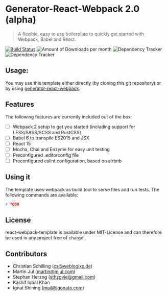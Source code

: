# Generator-React-Webpack 2.0 (alpha)
> A flexible, easy to use boilerplate to quickly get started with Webpack, Babel and React.

[![Build Status](https://travis-ci.org/weblogixx/react-webpack-template.svg)](https://travis-ci.org/weblogixx/react-webpack-template) ![Amount of Downloads per month](https://img.shields.io/npm/dm/react-webpack-template.svg "Amount of Downloads") ![Dependency Tracker](https://img.shields.io/david/weblogixx/react-webpack-template.svg "Dependency Tracker") ![Dependency Tracker](https://img.shields.io/david/dev/weblogixx/react-webpack-template.svg "Dependency Tracker")

## Usage:
You may use this template either directly (by cloning this git repository) or by using [generator-react-webpack](https://github.com/newtriks/generator-react-webpack).

## Features
The following features are currently included out of the box:

- [ ] Webpack 2 setup to get you started (including support for LESS/SASS/SCSS and PostCSS)
- [ ] Babel 6 to transpile ES2015 and JSX
- [ ] React 15
- [ ] Mocha, Chai and Enzyme for easy unit testing
- [ ] Preconfigured .editorconfig file
- [ ] Preconfigured eslint configuration, based on airbnb

## Using it
The template uses webpack as build tool to serve files and run tests. The following commands are available:

```bash
# TODO
```

## License
react-webpack-template is available under MIT-License and can therefore be used in any project free of charge.

## Contributors
- Christian Schilling (cs@weblogixx.de)
- Martin Jul (martin@mjul.com)
- Stephan Herzog (sthzgvie@gmail.com)
- Kashif Iqbal Khan
- Ignat Shining (mail@igonato.com)
